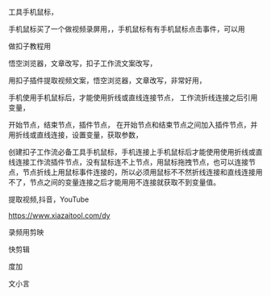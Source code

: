 工具手机鼠标，

手机鼠标买了一个做视频录屏用，，手机鼠标有有手机鼠标点击事件，可以用

做扣子教程用

悟空浏览器，文章改写，扣子工作流文案改写，

用扣子插件提取视频文案，悟空浏览器，文章改写，非常好用，

手机使用手机鼠标后，才能使用折线或直线连接节点， 工作流折线连接之后引用变量，

开始节点，结束节点，插件节点， 在开始节点和结束节点之间加入插件节点，并用折线或直线连接，设置变量，获取参数，

创建扣子工作流必备工具手机鼠标，手机连接上手机鼠标后才能使用使用折线或直线连接工作流插件节点，没有鼠标连不上节点，用鼠标拖拽节点，也可以连接节点，节点折线上用鼠标事件连接的，所以必须用鼠标不不然折线连接和直线连接用不了，节点之间的变量连接之后才能用用不连接就获取不到变量值。

提取视频,抖音，YouTube

https://www.xiazaitool.com/dy


录频用剪映

快剪辑


度加

文小言


